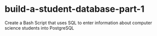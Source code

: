 # build-a-student-database-part-1
Create a Bash Script that uses SQL to enter information about computer science students into PostgreSQL
